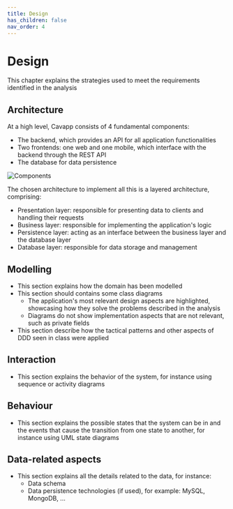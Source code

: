 ```yaml
---
title: Design
has_children: false
nav_order: 4
---
```


# Design

This chapter explains the strategies used to meet the requirements identified in the analysis

## Architecture

At a high level, Cavapp consists of 4 fundamental components:

- The backend, which provides an API for all application functionalities
- Two frontends: one web and one mobile, which interface with the backend through the REST API
- The database for data persistence

![Components](/imgs/component-diagram.svg)

The chosen architecture to implement all this is a layered architecture, comprising:

- Presentation layer: responsible for presenting data to clients and handling their requests
- Business layer: responsible for implementing the application's logic
- Persistence layer: acting as an interface between the business layer and the database layer
- Database layer: responsible for data storage and management


## Modelling

- This section explains how the domain has been modelled
- This section should contains some class diagrams
    - The application's most relevant design aspects are highlighted, showcasing how they solve the problems described in the analysis
    - Diagrams do not show implementation aspects that are not relevant, such as private fields
- This section describe how the tactical patterns and other aspects of DDD seen in class were applied


## Interaction
- This section explains the behavior of the system, for instance using sequence or activity diagrams

## Behaviour
- This section explains the possible states that the system can be in and the events that cause the transition from one state to another, for instance using UML state diagrams

## Data-related aspects
- This section explains all the details related to the data, for instance:
    - Data schema
    - Data persistence technologies (if used), for example: MySQL, MongoDB, ...
